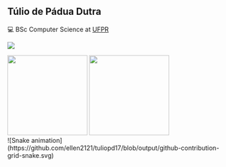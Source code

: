 <h2>Túlio de Pádua Dutra</h2>
<p>💻 BSc Computer Science at <a href="https://ufpr.br/">UFPR</a></p>
<p>
  <a href="https://www.linkedin.com/in/tulio-dutra-6b84b4177"
    ><img
      src="https://img.shields.io/badge/LinkedIn-0077B5?style=for-the-badge&logo=linkedin&logoColor=white"
  /></a>
</p>
<div>
  <img
    height="180em"
    src="https://github-readme-stats.vercel.app/api/top-langs/?username=tuliopd17&theme=material-palenight&layout=compact"
  />
  <img
    height="180em"
    src="https://github-readme-stats.vercel.app/api?username=tuliopd17&theme=material-palenight&show_icons=true"
  />
</div>
<div>
  ![Snake animation](https://github.com/ellen2121/tuliopd17/blob/output/github-contribution-grid-snake.svg)
</div>
